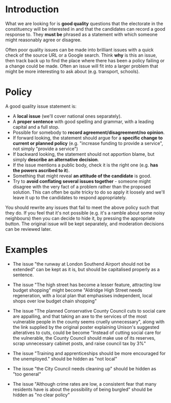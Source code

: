 # Introduction #

What we are looking for is **good quality** questions that the electorate in the constituency will be interested in and that the candidates can record a good response to.  They **must be** phrased as a statement with which someone might reasonably agree or disagree.

Often poor quality issues can be made into brilliant issues with a quick check of the source URL or a Google search. Think **why** is this an issue, then track back up to find the place where there has been a policy failing or a change could be made. Often an issue will fit into a larger problem that might be more interesting to ask about (e.g. transport, schools).

# Policy #

A good quality issue statement is:

  * A **local issue** (we'll cover national ones separately).
  * A **proper sentence** with good spelling and grammar, with a leading capital and a full stop.
  * Possible for somebody to **record agreement/disagreement/no opinion**.
  * If forward looking, the statement should argue for a **specific change to current or planned policy** (e.g. "increase funding to provide a service", not simply "provide a service")
  * If backward looking, the statement should not apportion blame, but simply **describe an alternative decision**.
  * If the issue mentions a public body, check it is the right one (e.g. **has the powers ascribed to it**).
  * Something that might reveal **an attitude of the candidate** is good.
  * Try to **avoid conflating several issues together** - someone might disagree with the very fact of a problem rather than the proposed solution. This can often be quite tricky to do so apply it loosely and we'll leave it up to the candidates to respond appropriately.

You should rewrite any issues that fail to meet the above policy such that they do. If you feel that it's not possible (e.g. it's a ramble about some noisy neighbours) then you can decide to hide it, by pressing the appropriate button.  The original issue will be kept separately, and moderation decisions can be reviewed later.

# Examples #

  * The issue "the runway at London Southend Airport should not be extended" can be kept as it is, but should be capitalised properly as a sentence.

  * The issue "The high street has become a lesser feature, attracting low budget shopping" might become "Aldridge High Street needs regeneration, with a local plan that emphasises independent, local shops over low budget chain shopping"

  * The issue "The planned Conservative County Council cuts to social care are appalling, and that taking an axe to the services of the most vulnerable people in the county seems cruelly unnecessary", along with the link supplied by the original poster explaining Unison's suggested alteratives to cuts, could be become "Instead of cutting social care for the vulnerable, the County Council should make use of its reserves, scrap unnecessary cabinet posts, and raise council tax by 3%"

  * The issue "Training and apprenticeships should be more encouraged for the unemployed." should be hidden as "not local"

  * The issue "the City Council needs cleaning up" should be hidden as "too general"

  * The issue "Although crime rates are low, a consistent fear that many residents have is about the possibility of being burgled" should be hidden as "no clear policy"